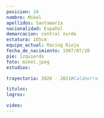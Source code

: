 ```yaml
---
posicion: 24
nombre: Mikel
apellidos: Santamaría
nacionalidad: Español
demarcacion: central zurdo
estatura: 185cm
equipo_actual: Racing Rioja
fecha_de_nacimiento: 1987/07/20
pie: izquierdo
foto: mikel.jpeg 
estudios:

trayectoria: 2020 - 2021#Calahorra

titulos:
logros:

video:
---
```

